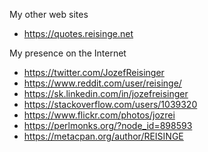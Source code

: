 My other web sites

* https://quotes.reisinge.net

My presence on the Internet

* https://twitter.com/JozefReisinger
* https://www.reddit.com/user/reisinge/
* https://sk.linkedin.com/in/jozefreisinger
* https://stackoverflow.com/users/1039320
* https://www.flickr.com/photos/jozrei
* https://perlmonks.org/?node_id=898593
* https://metacpan.org/author/REISINGE
